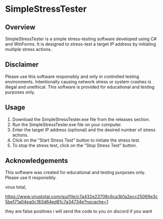 # SimpleStressTester

## Overview

SimpleStressTester is a simple stress-testing software developed using C# and WinForms. It is designed to stress-test a target IP address by initiating multiple stress actions.

## Disclaimer

Please use this software responsibly and only in controlled testing environments. Intentionally causing network stress or system crashes is illegal and unethical. This software is provided for educational and testing purposes only.

## Usage

1. Download the SimpleStressTester.exe file from the releases section.
2. Run the SimpleStressTester.exe file on your computer.
3. Enter the target IP address (optional) and the desired number of stress actions.
4. Click on the "Start Stress Test" button to initiate the stress test.
5. To stop the stress test, click on the "Stop Stress Test" button.

## Acknowledgements

This software was created for educational and testing purposes only. Please use it responsibly.

virus total,
 
https://www.virustotal.com/gui/file/c7a432e23708c6ca3b1a2ecc25069e3c5be171a04ea0c183d64ed81c7a34734e?nocache=1

they are false positives i will send the code to you on discord if you want

